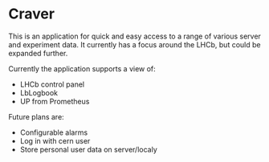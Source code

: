 # Craver

This is an application for quick and easy access to a range of various server and experiment data. It currently has a focus around the LHCb, but could be expanded further. 


Currently the application supports a view of:

* LHCb control panel
* LbLogbook
* UP from Prometheus

Future plans are:
* Configurable alarms
* Log in with cern user
* Store personal user data on server/localy